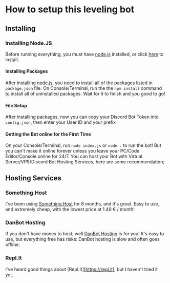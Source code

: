 # How to setup this leveling bot

## Installing

### Installing Node.JS
Before running everything, you must have [node.js](https://nodejs.org/en/download/) installed, or click [here](https://nodejs.org/en/download/) to install.


#### Installing Packages
After installing [node.js](https://nodejs.org/en/download/), you need to install all of the packages listed in `package.json` file. On Console/Terminal, run the the `npm install` command to install all of uninstalled packages. Wait for it to finish and you good to go!

#### File Setup
After installing packages, now you can copy your Discord Bot Token into `config.json`, then enter your User ID and your prefix

#### Getting the Bot online for the First Time
On your Console/Terminal, run `node index.js` or `node .` to run the bot! But you can't make it online forever unless you leave your PC/Code Editor/Console online for 24/7. You can host your Bot with Virtual Server/VPS/Discord Bot Hosting Services, here are some recommendation;


## Hosting Services

### Something.Host
I've been using [Something.Host](https://something.host/en/) for 8 months, and it's great. Easy to use, and extremely cheap, with the lowest price at 1.49 € / month!

### DanBot Hosting
If you don't have money to host, well [DanBot Hosting](https://discord.gg/dbh) is for you! It's easy to use, but everything free has risks: DanBot hosting is slow and often goes offline.

### Repl.It
I've heard good things about [Repl.It][https://repl.it], but I haven't tried it yet.



